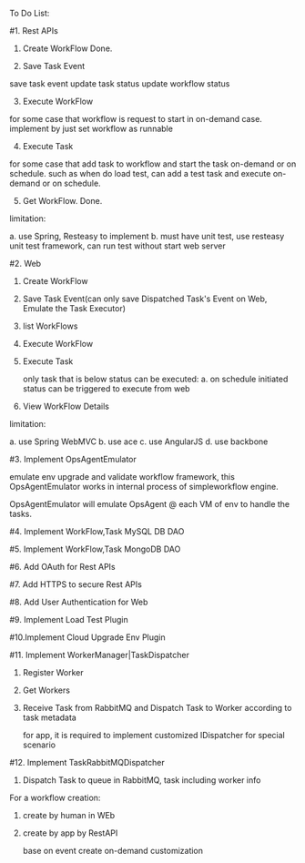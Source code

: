 
To Do List:

#1. Rest APIs 

  1) Create WorkFlow   Done.
  
  2) Save Task Event

save task event
update task status
update workflow status

  3) Execute WorkFlow
  
for some case that workflow is request to start in on-demand case.
implement by just set workflow as runnable

  4) Execute Task
  
for some case that add task to workflow and start the task on-demand or on schedule.
such as when do load test, can add a test task and execute on-demand or on schedule.

  5) Get WorkFlow.   Done.

limitation:

a. use Spring, Resteasy to implement
b. must have unit test, use resteasy unit test framework, can run test without start
web server

#2. Web
  
  1) Create WorkFlow
  
  2) Save Task Event(can only save Dispatched Task's Event on Web, Emulate the Task Executor)
  
  3) list WorkFlows
  
  4) Execute WorkFlow 
  
  5) Execute Task 
  
     only task that is below status can be executed:
     a. on schedule initiated status can be triggered to execute from web
  
  6) View WorkFlow Details


limitation:

a. use Spring WebMVC
b. use ace
c. use AngularJS
d. use backbone

#3. Implement OpsAgentEmulator

emulate env upgrade and validate workflow framework, this OpsAgentEmulator works in internal process
of simpleworkflow engine.

OpsAgentEmulator will emulate OpsAgent @ each VM of env to handle the tasks.

#4. Implement WorkFlow,Task MySQL DB DAO


#5. Implement WorkFlow,Task MongoDB DAO


#6. Add OAuth for Rest APIs

#7. Add HTTPS to secure Rest APIs

#8. Add User Authentication for Web

#9. Implement Load Test Plugin

#10.Implement Cloud Upgrade Env Plugin

#11. Implement WorkerManager|TaskDispatcher

  1) Register Worker
  
  2) Get Workers

  3) Receive Task from RabbitMQ and Dispatch Task to Worker according to task metadata
    
     for app, it is required to implement customized IDispatcher for special scenario

#12. Implement TaskRabbitMQDispatcher
  
  1) Dispatch Task to queue in RabbitMQ, task including worker info 
  
  
For a workflow creation:

1. create by human in WEb

2. create by app by RestAPI

   base on event
   create on-demand customization








 



